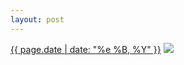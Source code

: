 ```yaml
---
layout: post
---
```


<p>
  <time><a href="/476">{{ page.date | date: "%e %B, %Y" }}</a></time>
  <a href="/476"><img src="{{ site.assets_url }}/476-640.jpg" srcset="{{ site.assets_url }}/476-1280.jpg 1280w, {{ site.assets_url }}/476-960.jpg 960w, {{ site.assets_url }}/476-640.jpg 640w, {{ site.assets_url }}/476-320.jpg 320w" sizes="(min-width: 700px) 50vw, calc(100vw - 2rem)" /></a>
</p>
